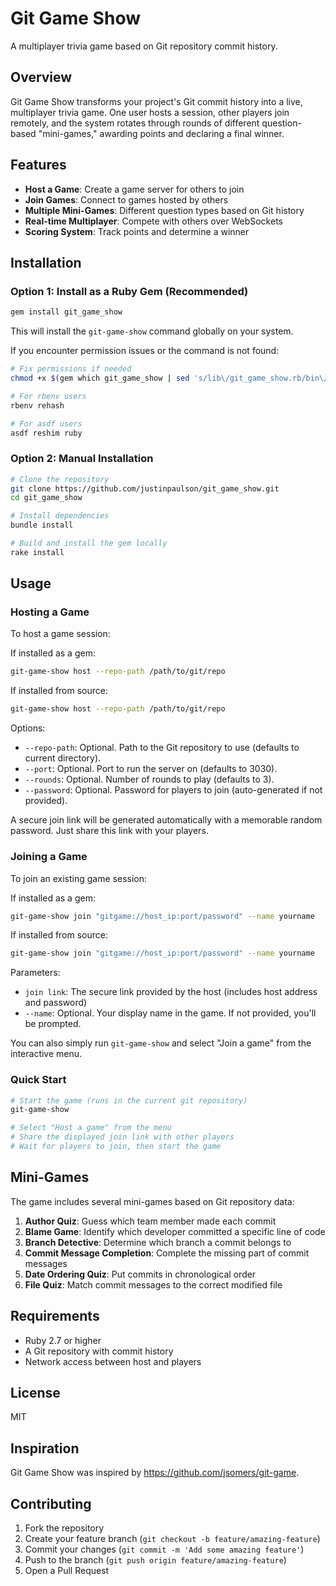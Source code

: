 # Git Game Show

A multiplayer trivia game based on Git repository commit history.

## Overview

Git Game Show transforms your project's Git commit history into a live, multiplayer trivia game. One user hosts a session, other players join remotely, and the system rotates through rounds of different question-based "mini-games," awarding points and declaring a final winner.

## Features

- **Host a Game**: Create a game server for others to join
- **Join Games**: Connect to games hosted by others
- **Multiple Mini-Games**: Different question types based on Git history
- **Real-time Multiplayer**: Compete with others over WebSockets
- **Scoring System**: Track points and determine a winner

## Installation

### Option 1: Install as a Ruby Gem (Recommended)

```bash
gem install git_game_show
```

This will install the `git-game-show` command globally on your system.

If you encounter permission issues or the command is not found:

```bash
# Fix permissions if needed
chmod +x $(gem which git_game_show | sed 's/lib\/git_game_show.rb/bin\/git-game-show/')

# For rbenv users
rbenv rehash

# For asdf users
asdf reshim ruby
```

### Option 2: Manual Installation

```bash
# Clone the repository
git clone https://github.com/justinpaulson/git_game_show.git
cd git_game_show

# Install dependencies
bundle install

# Build and install the gem locally
rake install
```

## Usage

### Hosting a Game

To host a game session:

If installed as a gem:
```bash
git-game-show host --repo-path /path/to/git/repo
```

If installed from source:
```bash
git-game-show host --repo-path /path/to/git/repo
```

Options:
- `--repo-path`: Optional. Path to the Git repository to use (defaults to current directory).
- `--port`: Optional. Port to run the server on (defaults to 3030).
- `--rounds`: Optional. Number of rounds to play (defaults to 3).
- `--password`: Optional. Password for players to join (auto-generated if not provided).

A secure join link will be generated automatically with a memorable random password. Just share this link with your players.

### Joining a Game

To join an existing game session:

If installed as a gem:
```bash
git-game-show join "gitgame://host_ip:port/password" --name yourname
```

If installed from source:
```bash
git-game-show join "gitgame://host_ip:port/password" --name yourname
```

Parameters:
- `join link`: The secure link provided by the host (includes host address and password)
- `--name`: Optional. Your display name in the game. If not provided, you'll be prompted.

You can also simply run `git-game-show` and select "Join a game" from the interactive menu.

### Quick Start

```bash
# Start the game (runs in the current git repository)
git-game-show

# Select "Host a game" from the menu
# Share the displayed join link with other players
# Wait for players to join, then start the game
```

## Mini-Games

The game includes several mini-games based on Git repository data:

1. **Author Quiz**: Guess which team member made each commit
2. **Blame Game**: Identify which developer committed a specific line of code
3. **Branch Detective**: Determine which branch a commit belongs to
4. **Commit Message Completion**: Complete the missing part of commit messages
5. **Date Ordering Quiz**: Put commits in chronological order
6. **File Quiz**: Match commit messages to the correct modified file

## Requirements

- Ruby 2.7 or higher
- A Git repository with commit history
- Network access between host and players

## License

MIT

## Inspiration

Git Game Show was inspired by https://github.com/jsomers/git-game.

## Contributing

1. Fork the repository
2. Create your feature branch (`git checkout -b feature/amazing-feature`)
3. Commit your changes (`git commit -m 'Add some amazing feature'`)
4. Push to the branch (`git push origin feature/amazing-feature`)
5. Open a Pull Request
